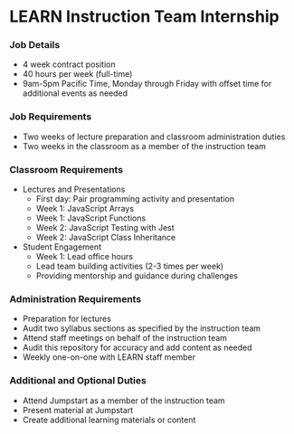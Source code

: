# LEARN Instruction Team Internship

### Job Details
- 4 week contract position
- 40 hours per week (full-time)
- 9am-5pm Pacific Time, Monday through Friday with offset time for additional events as needed

### Job Requirements
- Two weeks of lecture preparation and classroom administration duties
- Two weeks in the classroom as a member of the instruction team

### Classroom Requirements
- Lectures and Presentations
  - First day: Pair programming activity and presentation
  - Week 1: JavaScript Arrays
  - Week 1: JavaScript Functions
  - Week 2: JavaScript Testing with Jest
  - Week 2: JavaScript Class Inheritance
- Student Engagement
  - Week 1: Lead office hours
  - Lead team building activities (2-3 times per week)
  - Providing mentorship and guidance during challenges

### Administration Requirements
- Preparation for lectures
- Audit two syllabus sections as specified by the instruction team
- Attend staff meetings on behalf of the instruction team
- Audit this repository for accuracy and add content as needed
- Weekly one-on-one with LEARN staff member

### Additional and Optional Duties
- Attend Jumpstart as a member of the instruction team
- Present material at Jumpstart
- Create additional learning materials or content
